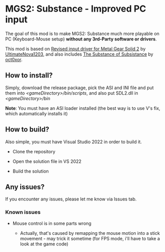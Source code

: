# MGS2: Substance - Improved PC input

The goal of this mod is to make MGS2: Substance much more playable on PC (Keyboard-Mouse setup) **without any 3rd-Party software or drivers**.

This mod is based on [Revised input driver for Metal Gear Solid 2](https://github.com/UltimateNova1203/mgs2_input) by [UltimateNova1203](https://github.com/UltimateNova1203), and also includes [The Substance of Subsistance](https://github.com/oct0xor/mgs2sos) by [oct0xor](https://github.com/oct0xor).

## How to install?

Simply, download the release package, pick the ASI and INI file and put them into *\<gameDirectory>/bin/scripts*, and also put SDL2.dll in *\<gameDirectory>/bin*

**Note**: You must have an ASI loader installed (the best way is to use V's fix, which automatically installs it)

## How to build?

Also simple, you must have Visual Studio 2022 in order to build it.

- Clone the repository

- Open the solution file in VS 2022

- Build the solution

## Any issues?

If you encounter any issues, please let me know via Issues tab.

### Known issues

- Mouse control is in some parts wrong
  
  - Actually, that's caused by remapping the mouse motion into a stick movement - may trick it sometime (for FPS mode, i'll have to take a look at the game code)
